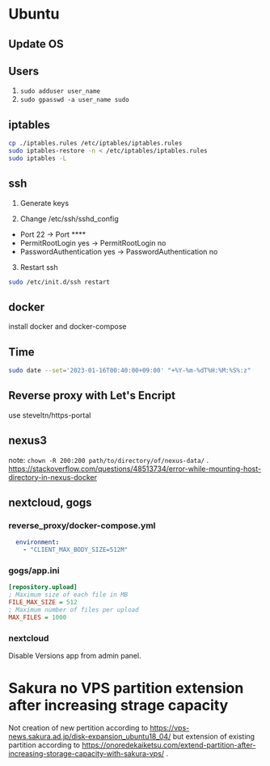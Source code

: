 # Ubuntu

## Update OS

## Users

1. `sudo adduser user_name`
2. `sudo gpasswd -a user_name sudo`

## iptables

```sh
cp ./iptables.rules /etc/iptables/iptables.rules
sudo iptables-restore -n < /etc/iptables/iptables.rules
sudo iptables -L
```

## ssh

1. Generate keys

2. Change /etc/ssh/sshd_config

* Port 22 -> Port **** 
* PermitRootLogin yes -> PermitRootLogin no 
* PasswordAuthentication yes -> PasswordAuthentication no

3. Restart ssh
```sh
sudo /etc/init.d/ssh restart
```

## docker

install docker and docker-compose

## Time

```sh
sudo date --set='2023-01-16T00:40:00+09:00' "+%Y-%m-%dT%H:%M:%S%:z"
```

## Reverse proxy with Let's Encript

use steveltn/https-portal

## nexus3

note: `chown -R 200:200 path/to/directory/of/nexus-data/` .
https://stackoverflow.com/questions/48513734/error-while-mounting-host-directory-in-nexus-docker

## nextcloud, gogs

### reverse_proxy/docker-compose.yml

```yml
  environment:
    - "CLIENT_MAX_BODY_SIZE=512M"
```

### gogs/app.ini

```ini
[repository.upload]
; Maximum size of each file in MB
FILE_MAX_SIZE = 512
; Maximum number of files per upload
MAX_FILES = 1000
```

### nextcloud

Disable Versions app from admin panel.


# Sakura no VPS partition extension after increasing strage capacity

Not creation of new pertition according to https://vps-news.sakura.ad.jp/disk-expansion_ubuntu18_04/ but extension of existing partition according to https://onoredekaiketsu.com/extend-partition-after-increasing-storage-capacity-with-sakura-vps/ .

